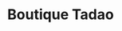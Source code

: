 ---
title: "Boutique Tadao"
url: /bruay-la-buissiere/boutique-tadao-rue-henri-cadot/
shop: billet
---